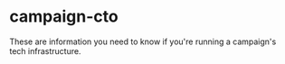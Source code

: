 # campaign-cto
These are information you need to know if you're running a campaign's tech infrastructure.
